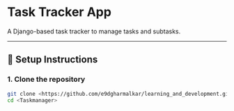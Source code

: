 # Task Tracker App

A Django-based task tracker to manage tasks and subtasks.

---

## 🚀 Setup Instructions

### 1. Clone the repository

```bash
git clone <https://github.com/e9dgharmalkar/learning_and_development.git>
cd <Taskmanager>
